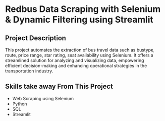 # Redbus Data Scraping with Selenium & Dynamic Filtering using Streamlit
## Project Description
This project automates the extraction of bus travel data such as  bustype, route, price range, star rating, seat availability using Selenium. It offers a streamlined solution for analyzing and visualizing data, empowering efficient decision-making and enhancing operational strategies in the transportation industry.
## Skills take away From This Project
- Web Scraping using Selenium
-  Python
-  SQL
-  Streamlit
  
